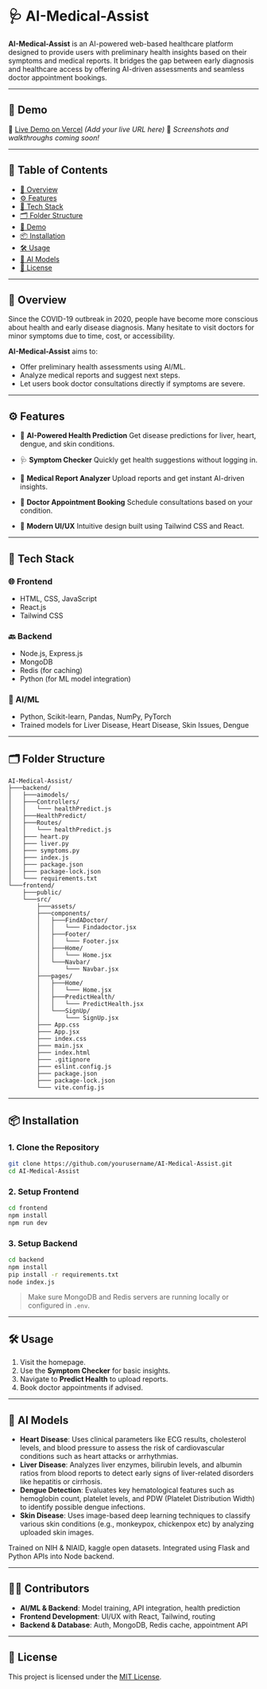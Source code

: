 # 🩺 AI-Medical-Assist

**AI-Medical-Assist** is an AI-powered web-based healthcare platform designed to provide users with preliminary health insights based on their symptoms and medical reports. It bridges the gap between early diagnosis and healthcare access by offering AI-driven assessments and seamless doctor appointment bookings.

---

## 🚀 Demo

🔗 [Live Demo on Vercel](#) *(Add your live URL here)*
📸 *Screenshots and walkthroughs coming soon!*

---

## 📌 Table of Contents

* [📖 Overview](#-overview)
* [⚙️ Features](#-features)
* [🧠 Tech Stack](#-tech-stack)
* [🗂️ Folder Structure](#️-folder-structure)
* [📸 Demo](#-demo)
* [📦 Installation](#-installation)
* [🛠️ Usage](#️-usage)
* [🧪 AI Models](#-ai-models)
* [📃 License](#-license)

---

## 📖 Overview

Since the COVID-19 outbreak in 2020, people have become more conscious about health and early disease diagnosis. Many hesitate to visit doctors for minor symptoms due to time, cost, or accessibility.

**AI-Medical-Assist** aims to:

* Offer preliminary health assessments using AI/ML.
* Analyze medical reports and suggest next steps.
* Let users book doctor consultations directly if symptoms are severe.

---

## ⚙️ Features

* 🧠 **AI-Powered Health Prediction**
  Get disease predictions for liver, heart, dengue, and skin conditions.

* 🩺 **Symptom Checker**
  Quickly get health suggestions without logging in.

* 📑 **Medical Report Analyzer**
  Upload reports and get instant AI-driven insights.

* 🧾 **Doctor Appointment Booking**
  Schedule consultations based on your condition.

* 🧩 **Modern UI/UX**
  Intuitive design built using Tailwind CSS and React.

---

## 🧠 Tech Stack

### 🌐 Frontend

* HTML, CSS, JavaScript
* React.js
* Tailwind CSS

### 🔙 Backend

* Node.js, Express.js
* MongoDB
* Redis (for caching)
* Python (for ML model integration)

### 🧪 AI/ML

* Python, Scikit-learn, Pandas, NumPy, PyTorch
* Trained models for Liver Disease, Heart Disease, Skin Issues, Dengue

---

## 🗂️ Folder Structure

```
AI-Medical-Assist/
├───backend/
│   ├───aimodels/
│   ├───Controllers/
│   │   └─── healthPredict.js
│   ├───HealthPredict/
│   ├───Routes/
│   │   └─── healthPredict.js
│   ├─── heart.py
│   ├─── liver.py
│   ├─── symptoms.py
│   ├─── index.js
│   ├─── package.json
│   ├─── package-lock.json
│   └─── requirements.txt
└───frontend/
    ├───public/
    └───src/
        ├───assets/
        ├───components/
        │   ├───FindADoctor/
        │   │   └─── Findadoctor.jsx
        │   ├───Footer/
        │   │   └─── Footer.jsx
        │   ├───Home/
        │   │   └─── Home.jsx
        │   └───Navbar/
        │       └─── Navbar.jsx
        ├───pages/
        │   ├───Home/
        │   │   └─── Home.jsx
        │   ├───PredictHealth/
        │   │   └─── PredictHealth.jsx
        │   └───SignUp/
        │       └─── SignUp.jsx
        ├─── App.css
        ├─── App.jsx
        ├─── index.css
        ├─── main.jsx
        ├─── index.html
        ├─── .gitignore
        ├─── eslint.config.js
        ├─── package.json
        ├─── package-lock.json
        └─── vite.config.js
```

---

## 📦 Installation

### 1. Clone the Repository

```bash
git clone https://github.com/yourusername/AI-Medical-Assist.git
cd AI-Medical-Assist
```

### 2. Setup Frontend

```bash
cd frontend
npm install
npm run dev
```

### 3. Setup Backend

```bash
cd backend
npm install
pip install -r requirements.txt
node index.js
```

> Make sure MongoDB and Redis servers are running locally or configured in `.env`.

---

## 🛠️ Usage

1. Visit the homepage.
2. Use the **Symptom Checker** for basic insights.
3. Navigate to **Predict Health** to upload reports.
4. Book doctor appointments if advised.

---

## 🧪 AI Models

* **Heart Disease**: Uses clinical parameters like ECG results, cholesterol levels, and blood pressure to assess the risk of cardiovascular conditions such as heart attacks or arrhythmias.
* **Liver Disease**: Analyzes liver enzymes, bilirubin levels, and albumin ratios from blood reports to detect early signs of liver-related disorders like hepatitis or cirrhosis.
* **Dengue Detection**: Evaluates key hematological features such as hemoglobin count, platelet levels, and PDW (Platelet Distribution Width) to identify possible dengue infections.
* **Skin Disease**: Uses image-based deep learning techniques to classify various skin conditions (e.g., monkeypox, chickenpox etc) by analyzing uploaded skin images.



Trained on NIH & NIAID, kaggle open datasets. Integrated using Flask and Python APIs into Node backend.

---

## 🧑‍💻 Contributors

* **AI/ML & Backend**: Model training, API integration, health prediction
* **Frontend Development**: UI/UX with React, Tailwind, routing
* **Backend & Database**: Auth, MongoDB, Redis cache, appointment API

---

## 📃 License

This project is licensed under the [MIT License](LICENSE).
